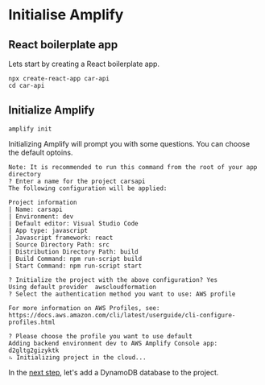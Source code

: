 # Initialise Amplify

## React boilerplate app

Lets start by creating a React boilerplate app.

```shell
npx create-react-app car-api
cd car-api
```

## Initialize Amplify

```shell
amplify init
```
Initializing Amplify will prompt you with some questions. You can choose the default optoins.

```shell
Note: It is recommended to run this command from the root of your app directory
? Enter a name for the project carsapi
The following configuration will be applied:

Project information
| Name: carsapi
| Environment: dev
| Default editor: Visual Studio Code
| App type: javascript
| Javascript framework: react
| Source Directory Path: src
| Distribution Directory Path: build
| Build Command: npm run-script build
| Start Command: npm run-script start

? Initialize the project with the above configuration? Yes
Using default provider  awscloudformation
? Select the authentication method you want to use: AWS profile

For more information on AWS Profiles, see:
https://docs.aws.amazon.com/cli/latest/userguide/cli-configure-profiles.html

? Please choose the profile you want to use default
Adding backend environment dev to AWS Amplify Console app: d2gltg2gizyktk
⠦ Initializing project in the cloud...

```

In the [next step](./steps/python-lambda/02-add-storage.md), let's add a DynamoDB database to the project. 
